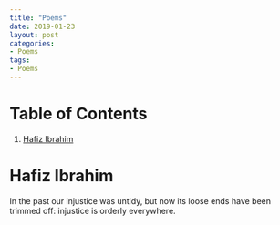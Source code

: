 ```yaml
---
title: "Poems"
date: 2019-01-23
layout: post
categories: 
- Poems
tags: 
- Poems
---
```


# Table of Contents

1.  [Hafiz Ibrahim](#orgd0f99af)


<a id="orgd0f99af"></a>

# Hafiz Ibrahim

In the past our injustice was untidy, but now its loose ends have been trimmed off: injustice is orderly everywhere.
